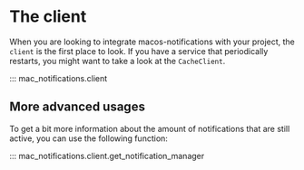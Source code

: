 # The client

When you are looking to integrate macos-notifications with your project, the `client` is the first place to look.
If you have a service that periodically restarts, you might want to take a look at the `CacheClient`.

::: mac_notifications.client


## More advanced usages
To get a bit more information about the amount of notifications that are still active, you can use the following function:

::: mac_notifications.client.get_notification_manager
